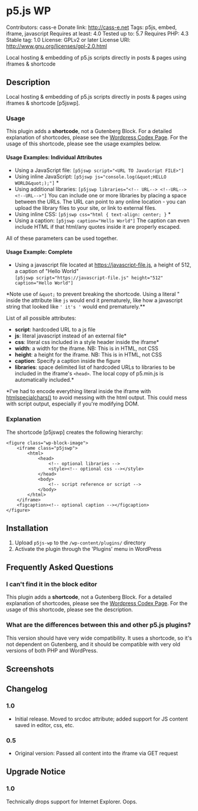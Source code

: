 # p5.js WP
Contributors: cass-e
Donate link: http://cass-e.net
Tags: p5js, embed, iframe, javascript
Requires at least: 4.0
Tested up to: 5.7
Requires PHP: 4.3
Stable tag: 1.0
License: GPLv2 or later
License URI: http://www.gnu.org/licenses/gpl-2.0.html
 
Local hosting & embedding of p5.js scripts directly in posts & pages using iframes & shortcode
 
## Description

Local hosting & embedding of p5.js scripts directly in posts & pages using iframes & shortcode [p5jswp].

### Usage

This plugin adds a **shortcode**, not a Gutenberg Block. For a detailed explanation of shortcodes, please see the [Wordpress Codex Page](https://codex.wordpress.org/Shortcode). For the usage of this shortcode, please see the usage examples below.

#### Usage Examples: Individual Attributes

* Using a JavaScript file: `[p5jswp script="<URL TO JavaScript FILE>"]`
* Using inline JavaScript: `[p5jswp js="console.log(&quot;HELLO WORLD&quot;);"]` \*
* Using additional libraries: `[p5jswp libraries="<!-- URL--> <!--URL--> <!--URL-->"]` You can include one or more libraries by placing a space between the URLs. The URL can point to any online location - you can upload the library files to your site, or link to external files.
* Using inline CSS: `[p5jswp css="html { text-align: center; }` \*
* Using a caption: `[p5jswp caption="Hello World"]` The caption can even include HTML if that html/any quotes inside it are properly escaped.

All of these parameters can be used together.

#### Usage Example: Complete

* Using a javascript file located at https://javascript-file.js, a height of 512, a caption of "Hello World" 
<br>`[p5jswp script="https://javascript-file.js" height="512" caption="Hello World"]`

\*Note use of `&quot;` to prevent breaking the shortcode. Using a literal " inside the attribute like `js` would end it prematurely, like how a javascript string that looked like `' it's '` would end prematurely.**

List of all possible attributes:
* **script**: hardcoded URL to a js file
* **js**: literal javascript instead of an external file\*
* **css**: literal css included in a style header inside the iframe\*
* **width**: a width for the iframe. NB: This is in HTML, not CSS
* **height**: a height for the iframe. NB: This is in HTML, not CSS
* **caption**: Specify a caption inside the figure
* **libraries**: space delimited list of hardcoded URLs to libraries to be included in the iframe's `<head>`. The local copy of p5.min.js is automatically included.\*

\*I've had to encode everything literal inside the iframe with [htmlspecialchars()](https://www.php.net/manual/en/function.htmlspecialchars.php) to avoid messing with the html output. This could mess with script output, especially if you're modifying DOM.

### Explanation

The shortcode [p5jswp] creates the following hierarchy:
```
<figure class="wp-block-image">
    <iframe class="p5jswp">
        <html>
            <head>
                <!-- optional libraries -->
                <style><!-- optional css --></style>
            </head>
            <body>
                <!-- script reference or script -->
            </body>
        </html>
    </iframe>
    <figcaption><!-- optional caption --></figcaption>
</figure>
```

## Installation
 
1. Upload `p5js-wp` to the `/wp-content/plugins/` directory
1. Activate the plugin through the 'Plugins' menu in WordPress
 
## Frequently Asked Questions
 
### I can't find it in the block editor

This plugin adds a **shortcode**, not a Gutenberg Block. For a detailed explanation of shortcodes, please see the [Wordpress Codex Page](https://codex.wordpress.org/Shortcode). For the usage of this shortcode, please see the description.

### What are the differences between this and other p5.js plugins?
 
This version should have very wide compatibility. It uses a shortcode, so it's not dependent on Gutenberg, and it should be compatible with very old versions of both PHP and WordPress.
 
 
## Screenshots
 
## Changelog
 
### 1.0
* Initial release. Moved to srcdoc attribute; added support for JS content saved in editor, css, etc.
 
### 0.5
* Original version: Passed all content into the iframe via GET request
 
## Upgrade Notice
 
### 1.0
Technically drops support for Internet Explorer. Oops.